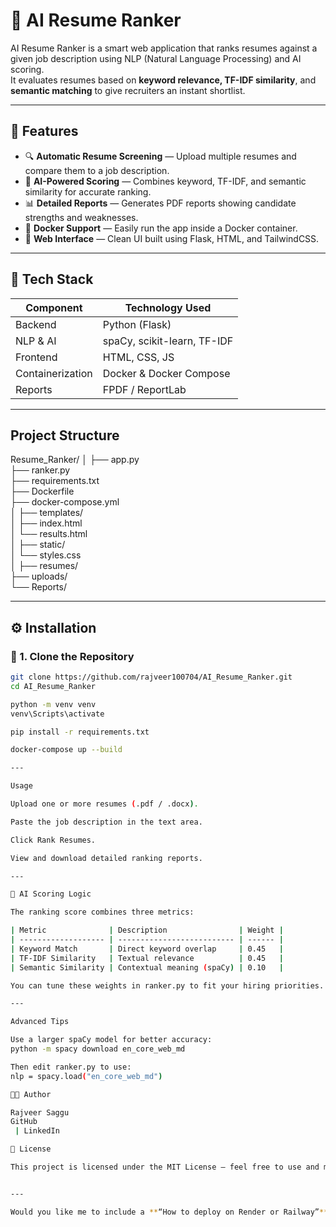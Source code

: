# 🧠 AI Resume Ranker

AI Resume Ranker is a smart web application that ranks resumes against a given job description using NLP (Natural Language Processing) and AI scoring.  
It evaluates resumes based on **keyword relevance, TF-IDF similarity**, and **semantic matching** to give recruiters an instant shortlist.

---

## 🚀 Features

- 🔍 **Automatic Resume Screening** — Upload multiple resumes and compare them to a job description.
- 🤖 **AI-Powered Scoring** — Combines keyword, TF-IDF, and semantic similarity for accurate ranking.
- 📊 **Detailed Reports** — Generates PDF reports showing candidate strengths and weaknesses.
- 🐳 **Docker Support** — Easily run the app inside a Docker container.
- 💾 **Web Interface** — Clean UI built using Flask, HTML, and TailwindCSS.

---

## 🧩 Tech Stack

| Component | Technology Used |
|------------|----------------|
| Backend | Python (Flask) |
| NLP & AI | spaCy, scikit-learn, TF-IDF |
| Frontend | HTML, CSS, JS |
| Containerization | Docker & Docker Compose |
| Reports | FPDF / ReportLab |

---

## Project Structure
Resume_Ranker/
│
├── app.py               
├── ranker.py             
├── requirements.txt        
├── Dockerfile             
├── docker-compose.yml    
│
├── templates/             
│   ├── index.html  
│   └── results.html  
│
├── static/               
│   └── styles.css  
│
├── resumes/             
├── uploads/              
└── Reports/               

---

## ⚙️ Installation

### 🧮 1. Clone the Repository
```bash
git clone https://github.com/rajveer100704/AI_Resume_Ranker.git
cd AI_Resume_Ranker

python -m venv venv
venv\Scripts\activate

pip install -r requirements.txt

docker-compose up --build

---

Usage

Upload one or more resumes (.pdf / .docx).

Paste the job description in the text area.

Click Rank Resumes.

View and download detailed ranking reports.

---

🧠 AI Scoring Logic

The ranking score combines three metrics:

| Metric              | Description                | Weight |
| ------------------- | -------------------------- | ------ |
| Keyword Match       | Direct keyword overlap     | 0.45   |
| TF-IDF Similarity   | Textual relevance          | 0.45   |
| Semantic Similarity | Contextual meaning (spaCy) | 0.10   |

You can tune these weights in ranker.py to fit your hiring priorities.

---

Advanced Tips

Use a larger spaCy model for better accuracy:
python -m spacy download en_core_web_md

Then edit ranker.py to use:
nlp = spacy.load("en_core_web_md")

🧑‍💻 Author

Rajveer Saggu
GitHub
 | LinkedIn

🏁 License

This project is licensed under the MIT License — feel free to use and modify.


---

Would you like me to include a **“How to deploy on Render or Railway”** section too (so you can host it online easily)?
